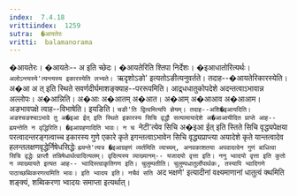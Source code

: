 ```yaml
---
index:  7.4.18
vrittiindex:  1259
sutra:  �आयतेरः
vritti:  balamanorama 
---
```


�आयतेरः। �आयतेः-- अ इति च्छेदः। �आयतेरिति श्तिपा निर्देशः। �इआधातोरित्यर्थः। `अलोऽन्त्यस्ये'त्यन्त्यस्य इकारस्येति लभ्यते। `ऋदृशोऽङो' इत्यतोऽङीत्यनुवर्तते। तदाह--�आयतेरिकारस्येति। अ�आ अ त् इति स्थिते सवर्णदीर्घमाशङ्क्याह--पररूपमिति। आद्र्धधातुकोपदेशे अदन्तत्वाऽभावान्न अल्लोपः। अ�आन्निति। अ�आः अ�आतम् अ�आत। अ�आम् अ�आआव अ�आआम। अङभावपक्षे त्वाह--विभाषेति। इयङिति। `चङी'ति द्वित्वमित्यपि ज्ञेयम्। तदाह--अशि�इआयदिति। अङश्चङश्चाऽभावे तु अ�इआ ईत् इति स्थिते इकारस्य सिचि वृद्धौ सत्यामायादेशे अ�आआयीदित प्राप्ते आह-- ह्म्यन्तेति न वृद्धिरिति। �इआग्रहणादिति भावः। न च `नेटी'त्येव सिचि अ�इआ ईत् इति स्तिते सिचि वृद्ध्यपेक्षया परत्वादन्तरङ्गत्वाच्च इकारस्य गुणे एकारे कृते इगन्तत्वाऽभावेन सिचि वृद्ध्यप्राप्त्या अयादेशे कृते यान्तत्वादेव हलन्तलक्षणवृद्धेर्निषेधसिद्धेः `ह्म्यन्ते'त्यत्र �इआग्रहणं व्यर्तमिति व्याच्यम्, अनवकाशतया अपवादत्वेन गुणं बाधित्वा सिचि वृद्धेः प्राप्तौ तन्निषेधार्थत्वादित्यलम्। वृदित्यस्य व्याख्यानम्-- यजादयो वृत्ता इति। ननु भ्वादयो वृत्ता इति कुतो न व्याख्यायते इत्यत आह-- भ्वादिस्त्वाकृतिगण इति। चुलुम्पतीति। चुलुम्पधातुर्लोपार्थकः, तस्यापि भ्वादिगणे पाठाच्छब्विकरणत्वमिति भावः। इति भ्वादय इति। नचैवं सति `अद भक्षणे' इत्यादीनां वक्ष्यमाणानां धातुत्वं क्थमिति शङ्क्यं, शब्विकरणा भ्वादयः समाप्ता इत्यर्थात्। 

